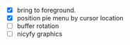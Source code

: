 - [x] bring to foreground. 
- [x] position pie menu by cursor location
- [ ] buffer rotation
- [ ] nicyfy graphics